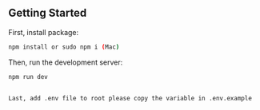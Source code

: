 ## Getting Started

First, install package:

```bash
npm install or sudo npm i (Mac)
```

Then, run the development server:

```bash
npm run dev


Last, add .env file to root please copy the variable in .env.example
